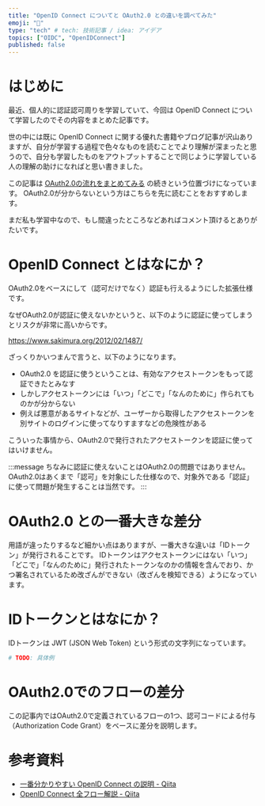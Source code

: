 ```yaml
---
title: "OpenID Connect についてと OAuth2.0 との違いを調べてみた"
emoji: "🔐"
type: "tech" # tech: 技術記事 / idea: アイデア
topics: ["OIDC", "OpenIDConnect"]
published: false
---
```


# はじめに

最近、個人的に認証認可周りを学習していて、今回は OpenID Connect について学習したのでその内容をまとめた記事です。

世の中には既に OpenID Connect に関する優れた書籍やブログ記事が沢山ありますが、自分が学習する過程で色々なものを読むことでより理解が深まったと思うので、自分も学習したものをアウトプットすることで同じように学習している人の理解の助けになればと思い書きました。

この記事は [OAuth2.0の流れをまとめてみる](https://zenn.dev/hyiromori/articles/2020-12-28-oauth2) の続きという位置づけになっています。
OAuth2.0が分からないという方はこちらを先に読むことをおすすめします。

まだ私も学習中なので、もし間違ったところなどあればコメント頂けるとありがたいです。

# OpenID Connect とはなにか？

OAuth2.0をベースにして（認可だけでなく）認証も行えるようにした拡張仕様です。

なぜOAuth2.0が認証に使えないかというと、以下のように認証に使ってしまうとリスクが非常に高いからです。

https://www.sakimura.org/2012/02/1487/

ざっくりかいつまんで言うと、以下のようになります。

- OAuth2.0 を認証に使うということは、有効なアクセストークンをもって認証できたとみなす
- しかしアクセストークンには「いつ」「どこで」「なんのために」作られてものかが分からない
- 例えば悪意があるサイトなどが、ユーザーから取得したアクセストークンを別サイトのログインに使ってなりすますなどの危険性がある

こういった事情から、OAuth2.0で発行されたアクセストークンを認証に使ってはいけません。

:::message
ちなみに認証に使えないことはOAuth2.0の問題ではありません。
OAuth2.0はあくまで「認可」を対象にした仕様なので、対象外である「認証」に使って問題が発生することは当然です。
:::

# OAuth2.0 との一番大きな差分

用語が違ったりするなど細かい点はありますが、一番大きな違いは「IDトークン」が発行されることです。
IDトークンはアクセストークンにはない「いつ」「どこで」「なんのために」発行されたトークンなのかの情報を含んでおり、かつ署名されているため改ざんができない（改ざんを検知できる）ようになっています。

# IDトークンとはなにか？

IDトークンは JWT (JSON Web Token) という形式の文字列になっています。

```bash
# TODO: 具体例
```

# OAuth2.0でのフローの差分

この記事内ではOAuth2.0で定義されているフローの1つ、認可コードによる付与（Authorization Code Grant）をベースに差分を説明します。

# 参考資料

- [一番分かりやすい OpenID Connect の説明 - Qiita](https://qiita.com/TakahikoKawasaki/items/498ca08bbfcc341691fe)
- [OpenID Connect 全フロー解説 - Qiita](https://qiita.com/TakahikoKawasaki/items/4ee9b55db9f7ef352b47)

